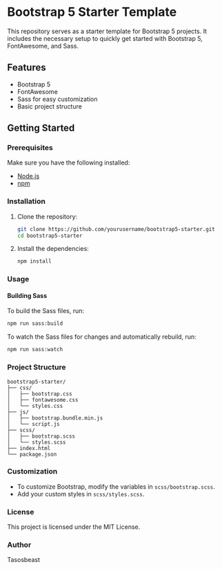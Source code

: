 # Bootstrap 5 Starter Template

This repository serves as a starter template for Bootstrap 5 projects. It includes the necessary setup to quickly get started with Bootstrap 5, FontAwesome, and Sass.

## Features

- Bootstrap 5
- FontAwesome
- Sass for easy customization
- Basic project structure

## Getting Started

### Prerequisites

Make sure you have the following installed:

- [Node.js](https://nodejs.org/)
- [npm](https://www.npmjs.com/)

### Installation

1. Clone the repository:

   ```sh
   git clone https://github.com/yourusername/bootstrap5-starter.git
   cd bootstrap5-starter
   ```

2. Install the dependencies:

   ```sh
   npm install
   ```

### Usage

#### Building Sass

To build the Sass files, run:

```sh
npm run sass:build
```

To watch the Sass files for changes and automatically rebuild, run:

```sh
npm run sass:watch
```

### Project Structure

```
bootstrap5-starter/
├── css/
│   ├── bootstrap.css
│   ├── fontawesome.css
│   └── styles.css
├── js/
│   ├── bootstrap.bundle.min.js
│   └── script.js
├── scss/
│   ├── bootstrap.scss
│   └── styles.scss
├── index.html
└── package.json
```

### Customization

- To customize Bootstrap, modify the variables in `scss/bootstrap.scss`.
- Add your custom styles in `scss/styles.scss`.

### License

This project is licensed under the MIT License.

### Author

Tasosbeast
